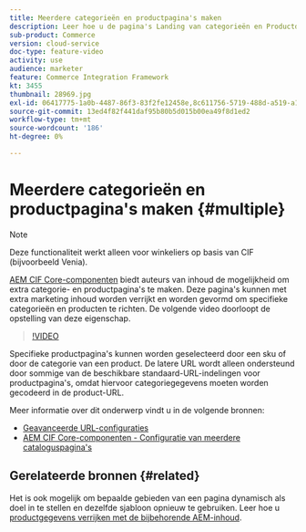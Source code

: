 ```yaml
---
title: Meerdere categorieën en productpagina's maken
description: Leer hoe u de pagina's Landing van categorieën en Productdetails verrijkt met gerichte marketinginhoud.
sub-product: Commerce
version: cloud-service
doc-type: feature-video
activity: use
audience: marketer
feature: Commerce Integration Framework
kt: 3455
thumbnail: 28969.jpg
exl-id: 06417775-1a0b-4487-86f3-83f2fe12458e,8c611756-5719-488d-a519-a12c5c90c614
source-git-commit: 13ed4f82f441daf95b80b5d015b00ea49f8d1ed2
workflow-type: tm+mt
source-wordcount: '186'
ht-degree: 0%

---
```


# Meerdere categorieën en productpagina&#39;s maken {#multiple}

>[!NOTE]
>
> Deze functionaliteit werkt alleen voor winkeliers op basis van CIF (bijvoorbeeld Venia).

[AEM CIF Core-componenten](https://github.com/adobe/aem-core-cif-components) biedt auteurs van inhoud de mogelijkheid om extra categorie- en productpagina&#39;s te maken. Deze pagina&#39;s kunnen met extra marketing inhoud worden verrijkt en worden gevormd om specifieke categorieën en producten te richten. De volgende video doorloopt de opstelling van deze eigenschap.

>[!VIDEO](https://video.tv.adobe.com/v/28969/?quality=12)

Specifieke productpagina&#39;s kunnen worden geselecteerd door een sku of door de categorie van een product. De latere URL wordt alleen ondersteund door sommige van de beschikbare standaard-URL-indelingen voor productpagina&#39;s, omdat hiervoor categoriegegevens moeten worden gecodeerd in de product-URL.

Meer informatie over dit onderwerp vindt u in de volgende bronnen:

- [Geavanceerde URL-configuraties](../configuring/advanced-url-configuration.md)
- [AEM CIF Core-componenten - Configuratie van meerdere cataloguspagina&#39;s](https://github.com/adobe/aem-core-cif-components/wiki/configuration#multi-catalog-page-template-configuration)

## Gerelateerde bronnen {#related}

Het is ook mogelijk om bepaalde gebieden van een pagina dynamisch als doel in te stellen en dezelfde sjabloon opnieuw te gebruiken. Leer hoe u [productgegevens verrijken met de bijbehorende AEM-inhoud](./enrich-product-associated-content.md).
